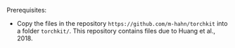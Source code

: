

Prerequisites:

* Copy the files in the repository `https://github.com/m-hahn/torchkit` into a folder `torchkit/`. This repository contains files due to Huang et al., 2018.

